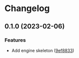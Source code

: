 # Changelog

## 0.1.0 (2023-02-06)


### Features

* Add engine skeleton ([9ef8833](https://github.com/evematic/evematic/commit/9ef883394031e77f9a467348a4c8cb0e3bed2427))
